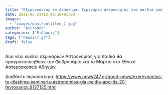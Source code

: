 ```yaml
---
title: "Εξερευνώντας το Διάστημα: Σεμινάρια Αστρονομίας για παιδιά από τις 20 Φεβρουαρίου"
date: 2021-03-21T13:48:18+01:00
images:
  - "images/post/untitled_1.jpg"
author: "AstroBot"
categories: ["Ειδήσεις"]
tags: ["news247.gr"]
draft: false
---
```


Δύο νέοι κύκλοι σεμιναρίων Αστρονομίας για παιδιά θα πραγματοποιηθούν τον Φεβρουάριο και το Μάρτιο στο Εθνικό Αστεροσκοπείο Αθηνών.

Διαβάστε περισσότερα: https://www.news247.gr/good-news/exereynontas-to-diastima-seminaria-astronomias-gia-paidia-apo-tis-20-fevroyarioy.9137125.html
